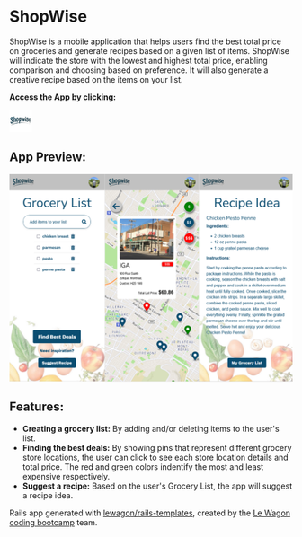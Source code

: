 <h1 class="heading-element" dir="auto">ShopWise</h1>

<p>
  ShopWise is a mobile application that helps users find the best total price on groceries and generate recipes based on a given list of items. ShopWise will indicate the store with the lowest and highest total price, enabling comparison and choosing based on preference. It will also generate a creative recipe based on the items on your list.
</p>

<strong>Access the App by clicking:</strong>
<p ><a href="https://www.shopwise.cooking/" target="_blank" rel="noreferrer"> <img src="app/assets/images/icons/ms-icon-70x70.png" alt="shopwise icon" width="40" height="40"/> </a></p>

<h2 align="left">App Preview:</h2>
<img src="app/assets/images/app_preview/shopwise_preview.png" alt="Preview look to APP stories" style="max-width: 100%;">

<h2 class="heading-element" dir="auto">Features:</h2>

- <strong>Creating a grocery list:</strong> By adding and/or deleting items to the user's list.
- <strong>Finding the best deals:</strong> By showing pins that represent different grocery store locations, the user can click to see each store location details and total price. The red and green colors indentify the most and least expensive respectively.
- <strong>Suggest a recipe:</strong> Based on the user's Grocery List, the app will suggest a recipe idea.


Rails app generated with [lewagon/rails-templates](https://github.com/lewagon/rails-templates), created by the [Le Wagon coding bootcamp](https://www.lewagon.com) team.

